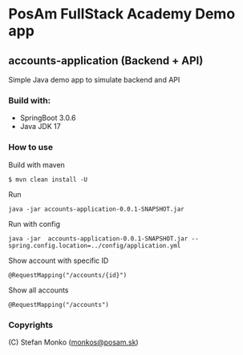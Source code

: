 # PosAm FullStack Academy Demo app

## accounts-application (Backend + API)

Simple Java demo app to simulate backend and API

### Build with:
- SpringBoot 3.0.6
- Java JDK 17


### How to use

Build with maven
```
$ mvn clean install -U 
```

Run
```
java -jar accounts-application-0.0.1-SNAPSHOT.jar
```

Run with config
```
java -jar  accounts-application-0.0.1-SNAPSHOT.jar --spring.config.location=../config/application.yml
```

Show account with specific ID
```
@RequestMapping("/accounts/{id}")
```

Show all accounts
```
@RequestMapping("/accounts")
```

### Copyrights
(C) Stefan Monko (monkos@posam.sk)